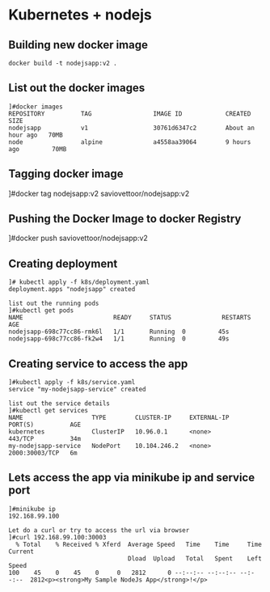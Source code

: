 # Kubernetes + nodejs

## Building new docker image <br>
```
docker build -t nodejsapp:v2 .
```
## List out the docker images <br>
```
]#docker images
REPOSITORY          TAG                 IMAGE ID            CREATED             SIZE
nodejsapp           v1                  30761d6347c2        About an hour ago   70MB
node                alpine              a4558aa39064        9 hours ago         70MB
```

## Tagging docker image <br>
]#docker tag nodejsapp:v2 saviovettoor/nodejsapp:v2 <br>

## Pushing the Docker Image to docker Registry <br>
]#docker push saviovettoor/nodejsapp:v2 <br>

## Creating deployment
```
]# kubectl apply -f k8s/deployment.yaml
deployment.apps "nodejsapp" created

list out the running pods
]#kubectl get pods
NAME                         READY     STATUS              RESTARTS   AGE
nodejsapp-698c77cc86-rmk6l   1/1       Running 	0         45s
nodejsapp-698c77cc86-fk2w4   1/1       Running  0         49s
```

## Creating service to access the app <br>
```
]#kubectl apply -f k8s/service.yaml
service "my-nodejsapp-service" created

list out the service details
]#kubectl get services
NAME                   TYPE        CLUSTER-IP     EXTERNAL-IP   PORT(S)          AGE
kubernetes             ClusterIP   10.96.0.1      <none>        443/TCP          34m
my-nodejsapp-service   NodePort    10.104.246.2   <none>        2000:30003/TCP   6m
```

## Lets access the app via minikube ip and service port
```
]#minikube ip
192.168.99.100

Let do a curl or try to access the url via browser
]#curl 192.168.99.100:30003
  % Total    % Received % Xferd  Average Speed   Time    Time     Time  Current
                                 Dload  Upload   Total   Spent    Left  Speed
100    45    0    45    0     0   2812      0 --:--:-- --:--:-- --:--:--  2812<p><strong>My Sample NodeJs App</strong>!</p>


```
